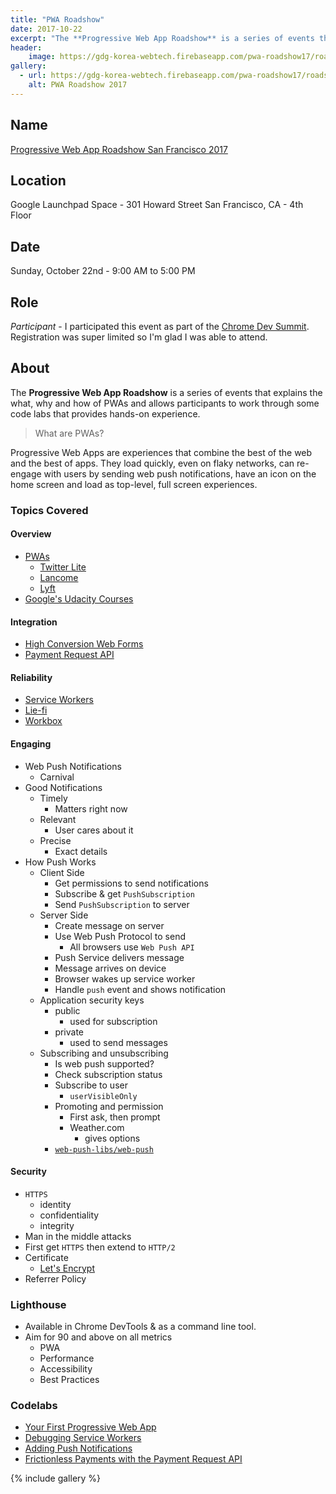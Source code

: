 ```yaml
---
title: "PWA Roadshow"
date: 2017-10-22
excerpt: "The **Progressive Web App Roadshow** is a series of events that explains the what, why and how of PWAs and allows participants to work through some code labs that provides hands-on experience."
header:
    image: https://gdg-korea-webtech.firebaseapp.com/pwa-roadshow17/roadshow.jpg
gallery:
  - url: https://gdg-korea-webtech.firebaseapp.com/pwa-roadshow17/roadshow.jpg
    alt: PWA Roadshow 2017
---
```


## Name

[Progressive Web App Roadshow San Francisco 2017](//events.withgoogle.com/progressive-web-app-roadshow-san-francisco-2017/)

## Location

Google Launchpad Space - 301 Howard Street San Francisco, CA - 4th Floor

## Date

Sunday, October 22nd - 9:00 AM to 5:00 PM

## Role

*Participant* - I participated this event as part of the [Chrome Dev Summit](//developer.chrome.com/devsummit/). Registration was super limited so I'm glad I was able to attend.

## About

The **Progressive Web App Roadshow** is a series of events that explains the what, why and how of PWAs and allows participants to work through some code labs that provides hands-on experience.

> What are PWAs?

Progressive Web Apps are experiences that combine the best of the web and the best of apps. They load quickly, even on flaky networks, can re-engage with users by sending web push notifications, have an icon on the home screen and load as top-level, full screen experiences.

### Topics Covered

#### Overview

- [PWAs](//developers.google.com/web/progressive-web-apps)
  - [Twitter Lite](//mobile.twitter.com/home)
  - [Lancome](//lancome.com)
  - [Lyft](//ride.lyft.com)
- [Google's Udacity Courses](//www.udacity.com/google)

#### Integration

- [High Conversion Web Forms](//developers.google.com/web/fundamentals/design-and-ux/input/forms/#recommended_input_name_and_autocomplete_attribute_values)
- [Payment Request API](//developers.google.com/web/fundamentals/payments/)

#### Reliability

- [Service Workers](//developers.google.com/web/fundamentals/primers/service-workers/)
- [Lie-fi](//www.urbandictionary.com/define.php?term=lie-fi)
- [Workbox](//workboxjs.org/)

#### Engaging

- Web Push Notifications
  - Carnival
- Good Notifications
  - Timely
    - Matters right now
  - Relevant
    - User cares about it
  - Precise
    - Exact details
- How Push Works
  - Client Side
    - Get permissions to send notifications
    - Subscribe & get `PushSubscription`
    - Send `PushSubscription` to server
  - Server Side
    - Create message on server
    - Use Web Push Protocol to send
      - All browsers use `Web Push API`
    - Push Service delivers message
    - Message arrives on device
    - Browser wakes up service worker
    - Handle `push` event and shows notification
  - Application security keys
    - public
      - used for subscription
    - private
      - used to send messages
  - Subscribing and unsubscribing
    - Is web push supported?
    - Check subscription status
    - Subscribe to user
      - `userVisibleOnly`
    - Promoting and permission
      - First ask, then prompt
      - Weather.com
        - gives options
    - [`web-push-libs/web-push`](//github.com/web-push-libs/web-push)

#### Security

- `HTTPS`
  - identity
  - confidentiality
  - integrity
- Man in the middle attacks
- First get `HTTPS` then extend to `HTTP/2`
- Certificate
  - [Let's Encrypt](https://letsencrypt.org/)
- Referrer Policy

### Lighthouse

- Available in Chrome DevTools & as a command line tool.
- Aim for 90 and above on all metrics
  - PWA
  - Performance
  - Accessibility
  - Best Practices

### Codelabs

- [Your First Progressive Web App](//goo.gl/ubLX3o)
- [Debugging Service Workers](//goo.gl/QY5FFL)
- [Adding Push Notifications](//goo.gl/Mt2n5k)
- [Frictionless Payments with the Payment Request API](//goo.gl/SV4tgJ)

{% include gallery %}
